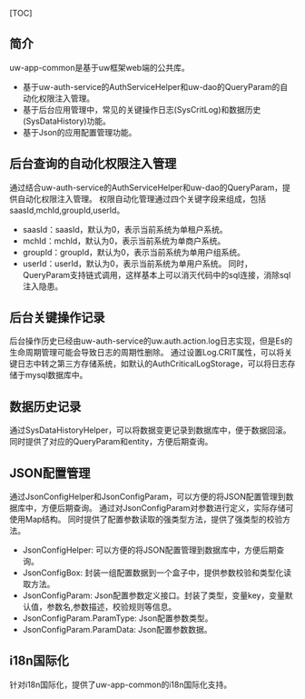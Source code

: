 [TOC]

## 简介
uw-app-common是基于uw框架web端的公共库。
* 基于uw-auth-service的AuthServiceHelper和uw-dao的QueryParam的自动化权限注入管理。
* 基于后台应用管理中，常见的关键操作日志(SysCritLog)和数据历史(SysDataHistory)功能。
* 基于Json的应用配置管理功能。

## 后台查询的自动化权限注入管理
通过结合uw-auth-service的AuthServiceHelper和uw-dao的QueryParam，提供自动化权限注入管理。
权限自动化管理通过四个关键字段来组成，包括saasId,mchId,groupId,userId。
* saasId：saasId，默认为0，表示当前系统为单租户系统。
* mchId：mchId，默认为0，表示当前系统为单商户系统。
* groupId：groupId，默认为0，表示当前系统为单用户组系统。
* userId：userId，默认为0，表示当前系统为单用户系统。
同时，QueryParam支持链式调用，这样基本上可以消灭代码中的sql连接，消除sql注入隐患。

## 后台关键操作记录
后台操作历史已经由uw-auth-service的uw.auth.action.log日志实现，但是Es的生命周期管理可能会导致日志的周期性删除。
通过设置Log.CRIT属性，可以将关键日志中转之第三方存储系统，如默认的AuthCriticalLogStorage，可以将日志存储于mysql数据库中。

## 数据历史记录
通过SysDataHistoryHelper，可以将数据变更记录到数据库中，便于数据回滚。
同时提供了对应的QueryParam和entity，方便后期查询。

## JSON配置管理
通过JsonConfigHelper和JsonConfigParam，可以方便的将JSON配置管理到数据库中，方便后期查询。
通过对JsonConfigParam对参数进行定义，实际存储可使用Map结构。
同时提供了配置参数读取的强类型方法，提供了强类型的校验方法。
* JsonConfigHelper: 可以方便的将JSON配置管理到数据库中，方便后期查询。
* JsonConfigBox: 封装一组配置数据到一个盒子中，提供参数校验和类型化读取方法。
* JsonConfigParam: Json配置参数定义接口。封装了类型，变量key，变量默认值，参数名,参数描述，校验规则等信息。
* JsonConfigParam.ParamType: Json配置参数类型。
* JsonConfigParam.ParamData: Json配置参数数据。

## i18n国际化
针对i18n国际化，提供了uw-app-common的i18n国际化支持。